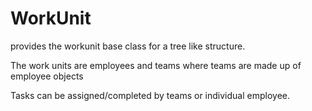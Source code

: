 <h1>WorkUnit</h1>
<p>provides the workunit base class for a tree like structure.</p>
<p>The work units are employees and teams where teams are made up of employee objects</p>
<p>Tasks can be assigned/completed by teams or individual employee.</p>